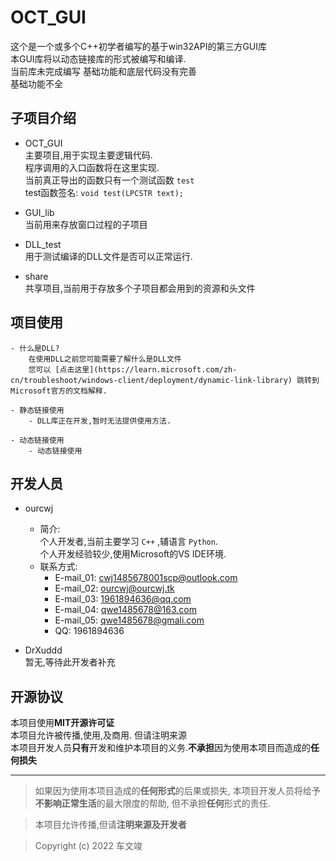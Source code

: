 # OCT_GUI

这个是一个或多个C++初学者编写的基于win32API的第三方GUI库  
本GUI库将以动态链接库的形式被编写和编译.  
当前库未完成编写  基础功能和底层代码没有完善  
基础功能不全  

## 子项目介绍

- OCT_GUI  
    主要项目,用于实现主要逻辑代码.  
    程序调用的入口函数将在这里实现.  
    当前真正导出的函数只有一个测试函数 `test`  
    test函数签名: ` void test(LPCSTR text); `  

- GUI_lib  
    当前用来存放窗口过程的子项目  

- DLL_test  
    用于测试编译的DLL文件是否可以正常运行.  

- share  
    共享项目,当前用于存放多个子项目都会用到的资源和头文件  

## 项目使用  

    - 什么是DLL?  
        在使用DLL之前您可能需要了解什么是DLL文件  
        您可以 [点击这里](https://learn.microsoft.com/zh-cn/troubleshoot/windows-client/deployment/dynamic-link-library) 跳转到Microsoft官方的文档解释.

    - 静态链接使用  
        - DLL库正在开发,暂时无法提供使用方法.  

    - 动态链接使用
        - 动态链接使用

## 开发人员

- ourcwj  
    - 简介:  
        个人开发者,当前主要学习 ` C++ ` ,辅语言 ` Python `.  
        个人开发经验较少,使用Microsoft的VS IDE环境.  
    - 联系方式:  
        - E-mail_01: <cwj1485678001scp@outlook.com>  
        - E-mail_02: <ourcwj@ourcwj.tk>       
        - E-mail_03: <1961894636@qq.com>  
        - E-mail_04: <qwe1485678@163.com>  
        - E-mail_05: <qwe1485678@gmali.com>  
        - QQ: 1961894636

- DrXuddd  
    暂无,等待此开发者补充  

## 开源协议

本项目使用**MIT开源许可证**  
本项目允许被传播,使用,及商用. 但请注明来源  
本项目开发人员**只有**开发和维护本项目的义务.**不承担**因为使用本项目而造成的**任何损失**  

---

> 如果因为使用本项目造成的**任何形式**的后果或损失, 本项目开发人员将给予**不影响正常生活**的最大限度的帮助, 但不承担**任何**形式的责任.  

> 本项目允许传播,但请**注明来源及开发者**  

> Copyright (c) 2022 车文竣

